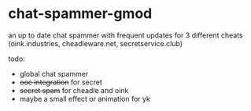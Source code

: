 # chat-spammer-gmod
an up to date chat spammer with frequent updates for 3 different cheats (oink.industries, cheadleware.net, secretservice.club)

todo:
- global chat spammer
- ~~ooc integration~~ for secret
- ~~secret spam~~ for cheadle and oink
- maybe a small effect or animation for yk

